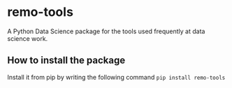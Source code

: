 # remo-tools
A Python Data Science package for the tools used frequently at data science work.

## How to install the package
Install it from pip by writing the following command `pip install remo-tools`



